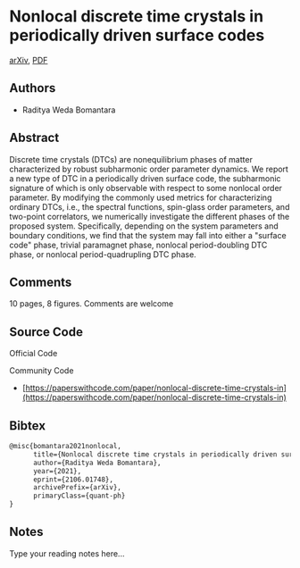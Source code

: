 
# Nonlocal discrete time crystals in periodically driven surface codes

[arXiv](https://arxiv.org/abs/2106.01748), [PDF](https://arxiv.org/pdf/2106.01748.pdf)

## Authors

- Raditya Weda Bomantara

## Abstract

Discrete time crystals (DTCs) are nonequilibrium phases of matter characterized by robust subharmonic order parameter dynamics. We report a new type of DTC in a periodically driven surface code, the subharmonic signature of which is only observable with respect to some nonlocal order parameter. By modifying the commonly used metrics for characterizing ordinary DTCs, i.e., the spectral functions, spin-glass order parameters, and two-point correlators, we numerically investigate the different phases of the proposed system. Specifically, depending on the system parameters and boundary conditions, we find that the system may fall into either a "surface code" phase, trivial paramagnet phase, nonlocal period-doubling DTC phase, or nonlocal period-quadrupling DTC phase.

## Comments

10 pages, 8 figures. Comments are welcome

## Source Code

Official Code



Community Code

- [https://paperswithcode.com/paper/nonlocal-discrete-time-crystals-in](https://paperswithcode.com/paper/nonlocal-discrete-time-crystals-in)

## Bibtex

```tex
@misc{bomantara2021nonlocal,
      title={Nonlocal discrete time crystals in periodically driven surface codes}, 
      author={Raditya Weda Bomantara},
      year={2021},
      eprint={2106.01748},
      archivePrefix={arXiv},
      primaryClass={quant-ph}
}
```

## Notes

Type your reading notes here...

